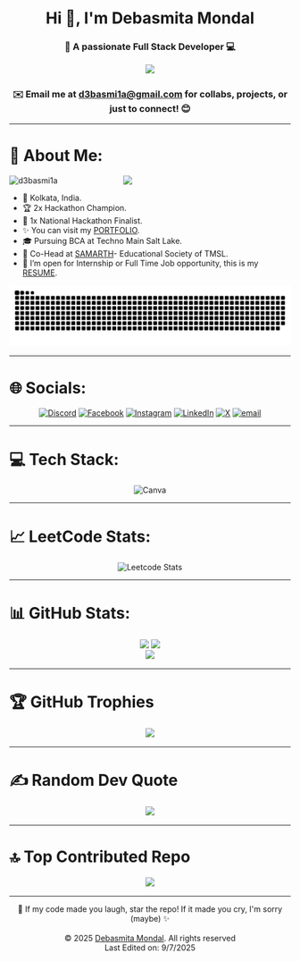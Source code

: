 <h1 align="center">Hi 👋, I'm Debasmita Mondal</h1>
<h3 align="center">🚀 A passionate Full Stack Developer 💻</h3>

<p align="center">
  <img src="https://user-images.githubusercontent.com/61057666/169029838-74df663d-2e62-4d77-bdff-b43f7d63f00f.png"/>
</p>

<h3 align="center">✉️ Email me at <a href="d3basmi1a@gmail.com">d3basmi1a@gmail.com</a> for collabs, projects, or just to connect! 😊
</h3>

-----
# 💫 About Me:
<picture> <img align="right" src="https://i.pinimg.com/originals/2e/73/f5/2e73f54bfd969a264820b1b9f5253db8.gif" width = 300px></picture>

<p align="left"> <img src="https://komarev.com/ghpvc/?username=d3basmi1a&label=Profile%20views&color=0e75b6&style=flat" alt="d3basmi1a" /> </p>

- 📍 Kolkata, India.
- 🏆 2x Hackathon Champion.
- 🏅 1x National Hackathon Finalist.
- ✨ You can visit my [PORTFOLIO](https://d3basmi1a.vercel.app/).
- 🎓 Pursuing BCA at Techno Main Salt Lake.
- 🚀 Co-Head at <a href="https://samarthtmsl.vercel.app//">SAMARTH</a>- Educational Society of TMSL.
- 🤔 I’m open for Internship or Full Time Job opportunity, this is my [RESUME](https://drive.google.com/drive/folders/1pMvnkhpGdoE4w0ZzlOhXsWpUJJzVvf0W?usp=sharing).

<div align="center">
    
![snake gif](https://github.com/d3basmi1a/d3basmi1a/blob/output/github-snake-dark.svg)
</div>

-----
# 🌐 Socials:
<div align="center">

[![Discord](https://img.shields.io/badge/Discord-%237289DA.svg?logo=discord&logoColor=white)](https://discord.gg/https://discord.gg/VsSS8vVgKH) 
[![Facebook](https://img.shields.io/badge/Facebook-%231877F2.svg?logo=Facebook&logoColor=white)](https://www.facebook.com/share/15z5hsJYY9/) 
[![Instagram](https://img.shields.io/badge/Instagram-%23E4405F.svg?logo=Instagram&logoColor=white)](https://www.instagram.com/d3basmi1a/profilecard/?igsh=bDV6a2Fkdnp4bHI=) 
[![LinkedIn](https://img.shields.io/badge/LinkedIn-%230077B5.svg?logo=linkedin&logoColor=white)](https://www.linkedin.com/in/d3basmi1a/) 
[![X](https://img.shields.io/badge/X-black.svg?logo=X&logoColor=white)](https://x.com/d3basmi1a?t=ohjS_ewSOjRz4YafRgA4WQ&s=09) 
[![email](https://img.shields.io/badge/Email-D14836?logo=gmail&logoColor=white)](mailto:d3basmi1a@gmail.com) 
</div> 

-----
# 💻 Tech Stack:
<div align="center">

![Canva](https://img.shields.io/badge/Canva-%2300C4CC.svg?style=flat&logo=Canva&logoColor=white)
</div> 

-----
# 📈 LeetCode Stats:
<div align="center">

![Leetcode Stats](https://leetcard.jacoblin.cool/d3basmi1a?ext=heatmap)
</div>

-----
# 📊 GitHub Stats:
<div align="center">

![](https://github-readme-stats.vercel.app/api?username=d3basmi1a&theme=tokyonight&hide_border=false&include_all_commits=true&count_private=true)
![](https://nirzak-streak-stats.vercel.app/?user=d3basmi1a&theme=tokyonight&hide_border=false)<br/>
![](https://github-readme-stats.vercel.app/api/top-langs/?username=d3basmi1a&theme=tokyonight&hide_border=false&include_all_commits=true&count_private=true&layout=compact)
</div> 

-----
# 🏆 GitHub Trophies
<div align="center">

![](https://github-profile-trophy.vercel.app/?username=d3basmi1a&theme=tokyonight&no-frame=false&no-bg=true&margin-w=4)
</div> 

-----
# ✍️ Random Dev Quote
<div align="center">

![](https://quotes-github-readme.vercel.app/api?type=horizontal&theme=tokyonight)
</div> 

-----
# 🔝 Top Contributed Repo
<div align="center">

![](https://github-contributor-stats.vercel.app/api?username=d3basmi1a&limit=5&theme=tokyonight&combine_all_yearly_contributions=true)
</div>

-----
<div align="center">

🚀 If my code made you laugh, star the repo! If it made you cry, I'm sorry (maybe) ✨ <br><br>
© 2025 [Debasmita Mondal](https://github.com/d3basmi1a). All rights reserved<br>
Last Edited on: 9/7/2025
</div>
